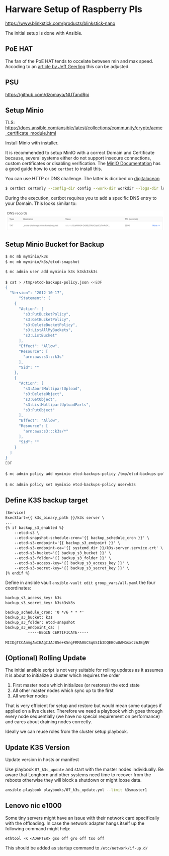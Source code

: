 # Harware Setup of Raspberry PIs

https://www.blinkstick.com/products/blinkstick-nano

The initial setup is done with Ansible.

## PoE HAT

The fan of the PoE HAT tends to occelate between min and max speed. Accoding to
an [article by Jeff Geerling][3] this can be adjusted.

## PSU

https://github.com/dzomaya/NUTandRpi


## Setup Minio


TLS:
https://docs.ansible.com/ansible/latest/collections/community/crypto/acme_certificate_module.html

Install Minio with installer.

It is recommended to setup MinIO with a correct Domain and Certificate because,
several systems either do not support insecure connections, custom certificates
or disabling verification. The [MinIO Documentation][1] has a good guide how to
use `certbot` to install this. 

You can use HTTP or DNS challenge. The latter is dicribed on [digitalocean][2]
```bash
$ certbot certonly --config-dir config --work-dir workdir --logs-dir logs  --manual  --preferred-challenges dns --debug-challenges -d minio.framsburg.net
```

During the execution, certbot requires you to add a specific DNS entry to your
Domain. This looks similar to:

![DNS Record on Digitalocean](dns-record.png)



## Setup Minio Bucket for Backup

```bash title="Create minio bucket"
$ mc mb myminio/k3s
$ mc mb myminio/k3s/etcd-snapshot
```

```bash title="Create user with policy"
$ mc admin user add myminio k3s k3sk3sk3s

$ cat > /tmp/etcd-backups-policy.json <<EOF
{
  "Version": "2012-10-17",
      "Statement": [
    {
      "Action": [
        "s3:PutBucketPolicy",
        "s3:GetBucketPolicy",
        "s3:DeleteBucketPolicy",
        "s3:ListAllMyBuckets",
        "s3:ListBucket"
      ],
      "Effect": "Allow",
      "Resource": [
        "arn:aws:s3:::k3s"
      ],
      "Sid": ""
    },
    {
      "Action": [
        "s3:AbortMultipartUpload",
        "s3:DeleteObject",
        "s3:GetObject",
        "s3:ListMultipartUploadParts",
        "s3:PutObject"
      ],
      "Effect": "Allow",
      "Resource": [
        "arn:aws:s3:::k3s/*"
      ],
      "Sid": ""
    }
  ]
}
EOF

$ mc admin policy add myminio etcd-backups-policy /tmp/etcd-backups-policy.json

$ mc admin policy set myminio etcd-backups-policy user=k3s
```


## Define K3S backup target

```Ansible title="k3s-server.services"
[Service]
ExecStart={{ k3s_binary_path }}/k3s server \
...
{% if backup_s3_enabled %}
    --etcd-s3 \
    --etcd-snapshot-schedule-cron='{{ backup_schedule_cron }}' \
    --etcd-s3-endpoint='{{ backup_s3_endpoint }}' \
    --etcd-s3-endpoint-ca='{{ systemd_dir }}/k3s-server.service.crt' \
    --etcd-s3-bucket='{{ backup_s3_bucket }}' \
    --etcd-s3-folder='{{ backup_s3_folder }}' \
    --etcd-s3-access-key='{{ backup_s3_access_key }}' \
    --etcd-s3-secret-key='{{ backup_s3_secret_key }}' \
{% endif %}
```

Define in ansible vault `ansible-vault edit group_vars/all.yaml` the four coordinates:
```properties title="vault"
backup_s3_access_key: k3s
backup_s3_secret_key: k3sk3sk3s
```

```properties title="hosts"
backup_schedule_cron: '0 */6 * * *'
backup_s3_bucket: k3s
backup_s3_folder: etcd-snapshot
backup_s3_endpoint_ca: |
          -----BEGIN CERTIFICATE-----
          MIIDgTCCAmmgAwIBAgIJAJ85e+K5ngFRMA0GCSqGSIb3DQEBCwUAMGsxCzAJBgNV
```



## (Optional) Rolling Update

The initial ansible script is not very suitable for rolling updates as it
assumes it is about to initialize a cluster which requires the order

1. First master node which initializes (or restores) the etcd state
2. All other master nodes which sync up to the first
3. All worker nodes

That is very efficient for setup and restore but would mean some outages if
applied on a live cluster. Therefore we need a playbook which goes through
every node sequentially (we have no special requirement on performance) and
cares about draining nodes correctly.

Ideally we can reuse roles from the cluster setup playbook.


## Update K3S Version

Update version in hosts or manifest

Use playbook `07_k3s_update` and start with the master nodes individually.
Be aware that Longhorn and other systems need time to recover from the reboots
otherwise they will block a shutdown or might loose data.

```bash
ansible-playbook playbooks/07_k3s_update.yml --limit k3smaster1
```


## Lenovo nic e1000

Some tiny servers might have an issue with their network card specifically with
the offloading. In case the network adapter hangs itself up the following
command might help:

```shell
ethtool -K <ADAPTER> gso off gro off tso off 
```

This should be added as startup command to `/etc/network/if-up.d/`


[1]: https://min.io/docs/minio/linux/integrations/generate-lets-encrypt-certificate-using-certbot-for-minio.html
[2]: https://www.digitalocean.com/community/tutorials/how-to-acquire-a-let-s-encrypt-certificate-using-dns-validation-with-acme-dns-certbot-on-ubuntu-18-04
[3]: https://www.jeffgeerling.com/blog/2021/taking-control-pi-poe-hats-overly-aggressive-fan
